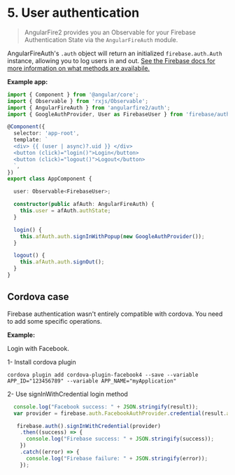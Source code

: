 # 5. User authentication

> AngularFire2 provides you an Observable for your Firebase Authentication
State via the `AngularFireAuth` module.

AngularFireAuth's `.auth` object will return an initialized
`firebase.auth.Auth` instance, allowing you to log users in and out. [See
the Firebase docs for more information on what methods are availabile.](https://firebase.google.com/docs/reference/js/firebase.auth.Auth)

**Example app:**

```ts
import { Component } from '@angular/core';
import { Observable } from 'rxjs/Observable';
import { AngularFireAuth } from 'angularfire2/auth';
import { GoogleAuthProvider, User as FirebaseUser } from 'firebase/auth';

@Component({
  selector: 'app-root',
  template: `
  <div> {{ (user | async)?.uid }} </div>
  <button (click)="login()">Login</button>
  <button (click)="logout()">Logout</button>
  `,
})
export class AppComponent {

  user: Observable<FirebaseUser>;

  constructor(public afAuth: AngularFireAuth) {
    this.user = afAuth.authState;
  }

  login() {
    this.afAuth.auth.signInWithPopup(new GoogleAuthProvider());
  }

  logout() {
    this.afAuth.auth.signOut();
  }
}
```

## Cordova case

Firebase authentication wasn't entirely compatible with cordova. You need to add some specific operations.

**Example:**

Login with Facebook.

1- Install cordova plugin

```cordova plugin add cordova-plugin-facebook4 --save --variable APP_ID="123456789" --variable APP_NAME="myApplication"```

2- Use signInWithCredential login method

```ts
  console.log("Facebook success: " + JSON.stringify(result));
  var provider = firebase.auth.FacebookAuthProvider.credential(result.authResponse.accessToken);

   firebase.auth().signInWithCredential(provider)
    .then((success) => {
      console.log("Firebase success: " + JSON.stringify(success));
    })
    .catch((error) => {
      console.log("Firebase failure: " + JSON.stringify(error));
    });
```
